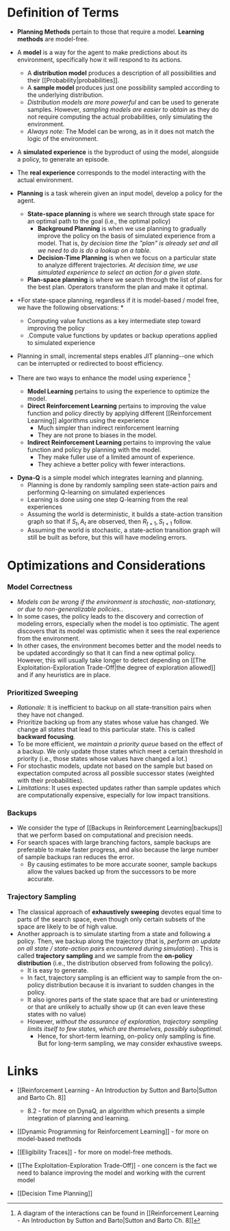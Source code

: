 # Definition of Terms
* **Planning Methods** pertain to those that require a model. **Learning methods** are model-free.
* A **model** is a way for the agent to make predictions about its environment, specifically how it will respond to its actions.
	* A **distribution model** produces a description of all possibilities and their [[Probability|probabilities]]. 
	* A **sample model** produces just one possibility sampled according to the underlying distribution.
	* *Distribution models are more powerful* and can be used to generate samples. However, *sampling models are easier to obtain* as they do not require computing the actual probabilities, only simulating the environment.
	* *Always note:* The Model can be wrong, as in it does not match the logic of the environment.

* A **simulated experience** is the byproduct of using the model, alongside a policy, to generate an episode. 
* The **real experience** corresponds to the model interacting with the actual  environment. 

* **Planning** is a task wherein given an input model, develop a policy for the agent.
	* **State-space planning** is where we search through state space for an optimal path to the goal (i.e., the optimal policy)
		* **Background Planning** is when we use planning to gradually improve the policy on the basis of simulated experience from a model. That is, *by decision time the "plan" is already set and all we need to do is do a lookup on a table.*
		* **Decision-Time Planning** is when we focus on a particular state to analyze different trajectories. *At decision time, we use simulated experience to select an action for a given state*.
	* **Plan-space planning** is where we search through the list of plans for the best plan. Operators transform the plan and make it optimal.

* *For state-space planning, regardless if it is model-based / model free, we have the following observations: *
	* Computing value functions as a key intermediate step toward improving the policy
	* .Compute value functions by updates or backup operations applied to simulated experience
* Planning in small, incremental steps enables JIT planning--one which can be interrupted or redirected to boost efficiency.

* There are two ways to enhance the model using experience [^1]
	* **Model Learning** pertains to using the experience to optimize the model.
	* **Direct Reinforcement Learning** pertains to improving the value function and policy directly by applying different [[Reinforcement Learning]] algorithms using the experience
		* Much simpler than indirect reinforcement learning
		* They are not prone to biases in the model.
	* **Indirect Reinforcement Learning** pertains to improving the value function and policy by planning with the model.
		* They make fuller use of a limited amount of experience.
		* They achieve a better policy with fewer interactions. 
[^1]: A diagram of the interactions can be found in [[Reinforcement Learning - An Introduction by Sutton and Barto|Sutton and Barto Ch. 8]]

* **Dyna-Q** is a simple model which integrates learning and planning.
	* Planning is done by randomly sampling seen state-action pairs and performing Q-learning on simulated experiences
	* Learning is done using one step Q-learning from the real experiences
	* Assuming the world is deterministic, it builds a state-action transition graph so that if $S_t,A_t$ are observed, then $R_{t+1},S_{t+1}$ follow.
	* Assuming the world is stochastic, a state-action transition graph will still be built as before, but this will have modeling errors.
# Optimizations and Considerations
### Model Correctness
* *Models can be wrong if the environment is stochastic, non-stationary, or due to non-generalizable policies.*. 
* In some cases, the policy leads to the discovery and correction of modeling errors, especially when the model is too optimistic. The agent discovers that its model was optimistic when it sees the real experience from the environment.
* In other cases, the environment becomes better and the model needs to be updated accordingly so that it can find a new optimal policy. However, this will usually take longer to detect depending on [[The Exploitation-Exploration Trade-Off|the degree of exploration allowed]] and if any heuristics are in place.
### Prioritized Sweeping
* *Rationale:* It is inefficient to backup on all state-transition pairs when they have not changed. 
* Prioritize backing up from any states whose value has changed. We change all states that lead to this particular state. This is called **backward focusing**.
* To be more efficient, we *maintain a priority queue* based on the effect of a backup. We only update those states which meet a certain threshold in priority (i.e., those states whose values have changed a lot.)
* For stochastic models, update not based on the sample but based on expectation computed across all possible successor states (weighted with their probabilities).
* *Limitations*: It uses expected updates rather than sample updates which are computationally expensive, especially for low impact transitions.
### Backups
* We consider the type of [[Backups in Reinforcement Learning|backups]] that we perform based on computational and precision needs.
* For search spaces with large branching factors, sample backups are preferable to make faster progress, and also because the large number of sample backups ran reduces the error.
	* By causing estimates to be more accurate sooner, sample backups allow the values backed up from the successors to be more accurate.
### Trajectory Sampling
* The classical approach of **exhaustively sweeping** devotes equal time to parts of the search space, even though only certain subsets of the space are likely to be of high value.
* Another approach is to simulate starting from a state and following a policy. Then, we backup along the trajectory (that is, *perform an update on all state / state-action pairs encountered during simulation*) . This is called **trajectory sampling** and we sample from the **on-policy distribution** (i.e., the distribution observed from following the policy).
	* It is easy to generate.
	* In fact, trajectory sampling is an efficient way to sample from the on-policy distribution because it is invariant to sudden changes in the policy.
	* It also ignores parts of the state space that are bad or uninteresting or that are unlikely to actually show up (it can even leave these states with no value)
	* However, *without the assurance of exploration, trajectory sampling limits itself to few states, which are themselves, possibly suboptimal*.
		* Hence, for short-term learning, on-policy only sampling is fine. But for long-term sampling, we may consider exhaustive sweeps.


# Links
* [[Reinforcement Learning - An Introduction by Sutton and Barto|Sutton and Barto Ch. 8]]
	* 8.2 - for more on DynaQ, an algorithm which presents a simple integration of planning and learning.

* [[Dynamic Programming for Reinforcement Learning]] - for more on model-based methods
* [[Eligibility Traces]] - for more on model-free methods.
* [[The Exploitation-Exploration Trade-Off]] - one concern is the fact we need to balance improving the model and working with the current model
* [[Decision Time Planning]] 